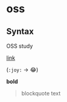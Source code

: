 # oss

## Syntax

OSS study

[link](https://student.donga.ac.kr/main.aspx)

(`:joy:` -> :joy:)

**bold**

>blockquote text

